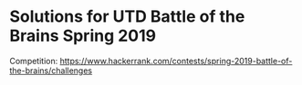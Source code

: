 # Solutions for UTD Battle of the Brains Spring 2019

Competition: https://www.hackerrank.com/contests/spring-2019-battle-of-the-brains/challenges